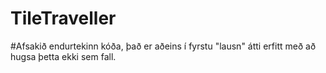 # TileTraveller

#Afsakið endurtekinn kóða, það er aðeins í fyrstu "lausn" átti erfitt með að hugsa þetta ekki sem fall.
